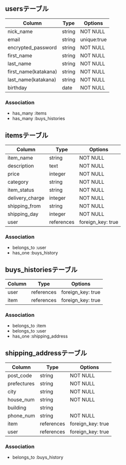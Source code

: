 ## usersテーブル

| Column              | Type   | Options    |
| ----------          | ------ | ---------  |
| nick_name           | string | NOT NULL   |
| email               | string | unique:true|
| encrypted_password  | string | NOT NULL   |            
| first_name          | string | NOT NULL   |          
| last_name           | string | NOT NULL   |         
| first_name(katakana)| string | NOT NULL   | 
| last_name(katakana) | string | NOT NULL   |         
| birthday            | date   | NOT NULL   | 



### Association
- has_many :items
- has_many :buys_histories

## itemsテーブル

| Column          | Type        | Options           |
| ----------      | ----------- | ---------         |
| item_name       | string      | NOT NULL          |
| description     | text        | NOT NULL          |
| price           | integer     | NOT NULL          |
| category        | string      | NOT NULL          |
| item_status     | string      | NOT NULL          |
| delivery_charge | integer     | NOT NULL          |
| shipping_from   | string      | NOT NULL          |
| shipping_day    | integer     | NOT NULL          |
| user            | references  | foreign_key: true |

### Association
- belongs_to :user
- has_one    :buys_history

## buys_historiesテーブル

| Column     | Type       | Options           |
| ---------- | -----------| ---------         |
| user       | references | foreign_key: true |
| item       | references | foreign_key: true |
         
       

### Association
- belongs_to :item
- belongs_to :user
- has_one    :shipping_address

## shipping_addressテーブル

| Column     | Type       | Options           |
| ---------- | ------     | ---------         |
| post_code  | string     | NOT NULL          |
| prefectures| string     | NOT NULL          |
| city       | string     | NOT NULL          |
| house_num  | string     | NOT NULL          |            
| building   | string     |                   |          
| phone_num  | string     | NOT NULL          |         
| item       | references | foreign_key: true |     
| user       | references | foreign_key: true |


### Association
- belongs_to :buys_history
